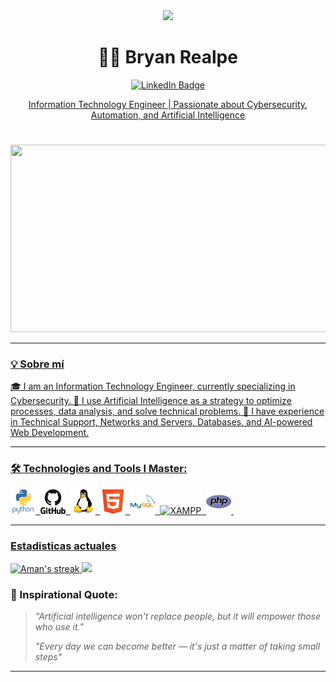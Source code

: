 <div id="header" align="center">
  <img src="https://media.giphy.com/media/xBTSwCTFkgfcdTjHMz/giphy.gif" width="100"/>

</div>

<h1 align="center">👨‍💻 Bryan Realpe</h1> 


<div id="badges" align="center">
    <a href="https://www.linkedin.com/in/bryan-realpe-b13897330/?trk=opento_sprofile_details">
      <img src="https://img.shields.io/badge/LinkedIn-blue?style=for-the-badge&logo=linkedin&logoColor=white" alt="LinkedIn Badge"/>
    </div>
<p align="center">
Information Technology Engineer | Passionate about Cybersecurity, Automation, and Artificial Intelligence
</p>
<h1>
 </h1>
  <div align="center">
    <img src="https://media.giphy.com/media/dWesBcTLavkZuG35MI/giphy.gif" width="600" height="300"/>
  </div>
  
  ---

### 💡 Sobre mí

🎓 I am an Information Technology Engineer, currently specializing in Cybersecurity.
🧠 I use Artificial Intelligence as a strategy to optimize processes, data analysis, and solve technical problems.
🔧 I have experience in Technical Support, Networks and Servers, Databases, and AI-powered Web Development.

---

### 🛠️ Technologies and Tools I Master:
<div>
    <img src="https://github.com/devicons/devicon/blob/master/icons/python/python-original-wordmark.svg" title="Python" alt="Python" width="40" height="40"/>&nbsp;
    <img src="https://github.com/devicons/devicon/blob/master/icons/github/github-original-wordmark.svg" title="GitHub" alt="GitHub" width="40" height="40"/>&nbsp;
    <img src="https://github.com/devicons/devicon/blob/master/icons/linux/linux-original.svg" title="Linux" alt="Linux" width="40" height="40"/>&nbsp;
    <img src="https://github.com/devicons/devicon/blob/master/icons/html5/html5-original.svg" title="HTML5" alt="HTML" width="40" height="40"/>&nbsp;
    <img src="https://github.com/devicons/devicon/blob/master/icons/mysql/mysql-original-wordmark.svg" title="MySQL"  alt="MySQL" width="40" height="40"/>&nbsp;
<img src="https://www.apachefriends.org/images/xampp-logo-ac950edf.svg" title="XAMPP" alt="XAMPP" width="40" height="40"/>&nbsp;
<img src="https://github.com/devicons/devicon/blob/master/icons/php/php-original.svg" title="PHP" alt="PHP" width="40" height="40"/>&nbsp;


  ---
  
  ### Estadisticas actuales
<div>
<a href="https://github.com/BryanRealpe06">
      <img alt="Aman's streak" src="https://github-readme-streak-stats-9m8ugfa77-denvercoder1.vercel.app/?user=BryanRealpe06&theme=monokai-metallian&border_radius=0&card_width=417&card_height=194&background=0D1017&fire=E8EDF3&currStreakNum=E8EDF3&sideNums=E8EDF3&currStreakLabel=E8EDF3&sideLabels=E8EDF3F0&dates=E8EDF3D5&ring=E8EDF3F0&card_width=400&card_height=195"/>
    </a>
  <a href="https://github.com/BryanRealpe06">
<img src="https://github-readme-stats.vercel.app/api?username=BryanRealpe06&show_icons=true&bg_color=0D1017&border_radius=0&text_color=E8EDF3D5&title_color=E8EDF3&icon_color=E8EDF3&hide_border=false&card_width=414&card_height=195"/>
    </a>
</div>





### 🚀 Inspirational Quote:

> *"Artificial intelligence won't replace people, but it will empower those who use it."*
> 
> *"Every day we can become better — it's just a matter of taking small steps"*

---

